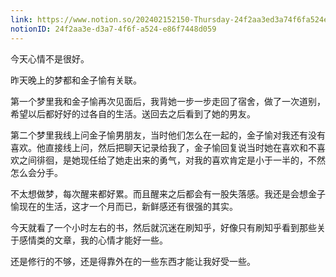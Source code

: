 ```yaml
---
link: https://www.notion.so/202402152150-Thursday-24f2aa3ed3a74f6fa524e86f7448d059
notionID: 24f2aa3e-d3a7-4f6f-a524-e86f7448d059
---
```

今天心情不是很好。

昨天晚上的梦都和金子愉有关联。

第一个梦里我和金子愉再次见面后，我背她一步一步走回了宿舍，做了一次道别，希望以后都好好的过各自的生活。送回去之后看到了她的男友。

第二个梦里我线上问金子愉男朋友，当时他们怎么在一起的，金子愉对我还有没有喜欢。他直接线上问，然后把聊天记录给我了，金子愉回复说当时她在喜欢和不喜欢之间徘徊，是她现任给了她走出来的勇气，对我的喜欢肯定是小于一半的，不然怎么会分手。

不太想做梦，每次醒来都好累。而且醒来之后都会有一股失落感。我还是会想金子愉现在的生活，这才一个月而已，新鲜感还有很强的其实。

今天就看了一个小时左右的书，然后就沉迷在刷知乎，好像只有刷知乎看到那些关于感情类的文章，我的心情才能好一些。

还是修行的不够，还是得靠外在的一些东西才能让我好受一些。